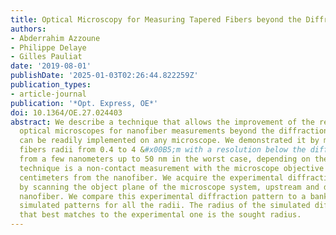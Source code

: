 ```yaml
---
title: Optical Microscopy for Measuring Tapered Fibers beyond the Diffraction Limit
authors:
- Abderrahim Azzoune
- Philippe Delaye
- Gilles Pauliat
date: '2019-08-01'
publishDate: '2025-01-03T02:26:44.822259Z'
publication_types:
- article-journal
publication: '*Opt. Express, OE*'
doi: 10.1364/OE.27.024403
abstract: We describe a technique that allows the improvement of the resolution of
  optical microscopes for nanofiber measurements beyond the diffraction limit. It
  can be readily implemented on any microscope. We demonstrated it by measuring tapered
  fibers radii from 0.4 to 4 &#x00B5;m with a resolution below the diffraction limit,
  from a few nanometers up to 50 nm in the worst case, depending on the radii. This
  technique is a non-contact measurement with the microscope objective placed a few
  centimeters from the nanofiber. We acquire the experimental diffraction pattern
  by scanning the object plane of the microscope system, upstream and downstream the
  nanofiber. We compare this experimental diffraction pattern to a bank of all the
  simulated patterns for all the radii. The radius of the simulated diffraction pattern
  that best matches to the experimental one is the sought radius.
---
```

